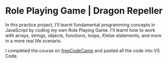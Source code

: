 # Role Playing Game | Dragon Repeller

In this practice project, I'll learnt fundamental programming concepts in JavaScript by coding my own Role Playing Game. I'll learnt how to work with arrays, strings, objects, functions, loops, if/else statements, and more in a more real life scenario.

I completed the course on [freeCodeCamp](https://www.freecodecamp.org/) and pasted all the code into VS Code.

